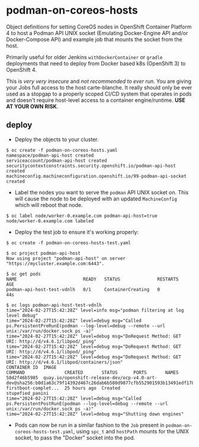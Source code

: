 # podman-on-coreos-hosts
Object definitions for setting CoreOS nodes in OpenShift Container Platform 4 to host a Podman API UNIX socket (Emulating Docker-Engine API and/or Docker-Compose API) and example job that mounts the socket from the host.

Primarily useful for older Jenkins `withDockerContainer` or `gradle` deployments that need to deploy from Docker based k8s (OpenShift 3) to OpenShift 4.

This is *very very insecure* and *not recommended to ever run*.  You are giving your Jobs full access to the host carte-blanche.  It really should only be ever used as a stopgap to a properly scoped CI/CD system that operates in pods and doesn't require host-level access to a container engine/runtime.  **USE AT YOUR OWN RISK**.

## deploy
- Deploy the objects to your cluster.
```
$ oc create -f podman-on-coreos-hosts.yaml
namespace/podman-api-host created
serviceaccount/podman-api-host created
securitycontextconstraints.security.openshift.io/podman-api-host created
machineconfig.machineconfiguration.openshift.io/99-podman-api-socket created
```
- Label the nodes you want to serve the `podman` API UNIX socket on.  This will cause the node to be deployed with an updated `MachineConfig` which will reboot that node.
```
$ oc label node/worker-0.example.com podman-api-host=true
node/worker-0.example.com labeled
```
- Deploy the test job to ensure it's working properly:
```
$ oc create -f podman-on-coreos-hosts-test.yaml

$ oc project podman-api-host
Now using project "podman-api-host" on server "https://mycluster.example.com:6443".

$ oc get pods
NAME                         READY   STATUS              RESTARTS   AGE
podman-api-host-test-vdnlh   0/1     ContainerCreating   0          44s

$ oc logs podman-api-host-test-vdnlh
time="2024-02-27T15:42:28Z" level=info msg="podman filtering at log level debug"
time="2024-02-27T15:42:28Z" level=debug msg="Called ps.PersistentPreRunE(podman --log-level=debug --remote --url unix:/var/run/docker.sock ps -a)"
time="2024-02-27T15:42:28Z" level=debug msg="DoRequest Method: GET URI: http://d/v4.6.1/libpod/_ping"
time="2024-02-27T15:42:28Z" level=debug msg="DoRequest Method: GET URI: http://d/v4.6.1/libpod/_ping"
time="2024-02-27T15:42:28Z" level=debug msg="DoRequest Method: GET URI: http://d/v4.6.1/libpod/containers/json"
CONTAINER ID  IMAGE                                                                                                                   COMMAND               CREATED       STATUS      PORTS       NAMES
58d2f46b5985  quay.io/openshift-release-dev/ocp-v4.0-art-dev@sha256:b0d1a63c79f14392d467c26dab6b580d9877cfb552901593b13491edf1787130  firstboot-complet...  25 hours ago  Created                 stupefied_panini
time="2024-02-27T15:42:28Z" level=debug msg="Called ps.PersistentPostRunE(podman --log-level=debug --remote --url unix:/var/run/docker.sock ps -a)"
time="2024-02-27T15:42:28Z" level=debug msg="Shutting down engines"
```
- Pods can now be run in a similar fashion to the `Job` present in `podman-on-coreos-hosts-test.yaml`, using `spc_t` and `hostPath` mounts for the UNIX socket, to pass the "Docker" socket into the pod.

